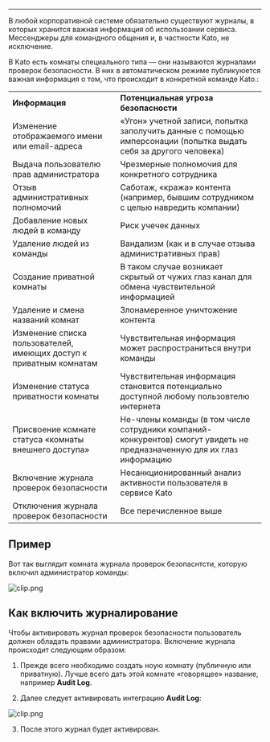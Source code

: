 ***

В любой корпоративной системе обязательно существуют журналы, в которых хранится важная информация об использоании сервиса. Мессенджеры для командного общения и, в частности Kato, не исключение.

В Kato есть комнаты специального типа — они называются журналами проверок безопасности. В них в автоматическом режиме публикуюется важная информация о том, что происходит в конкретной команде Kato.:

<table>
    <tr>
        <td><b>Информация</b></td>
        <td><b>Потенциальная угроза безопасности</b></td>
    </tr>
    <tr>
        <td>Изменение отображаемого имени или email-адреса</td>
        <td>«Угон» учетной записи, попытка заполучить данные с помощью имперсонации (попытка выдать себя за другого человека)</td>
    </tr>
    <tr>
        <td>Выдача пользователю прав администратора</td>
        <td>Чрезмерные полномочия для конкретного сотрудника</td>
    </tr>
    <tr>
        <td>Отзыв административных полномочий</td>
        <td>Саботаж, «кража» контента (например, бывшим сотрудником с целью навредить компании)</td>
    </tr>
    <tr>
        <td>Добавление новых людей в команду</td>
        <td>Риск учечек данных</td>
    </tr>
    <tr>
        <td>Удаление людей из команды</td>
        <td>Вандализм (как и в случае отзыва административных прав)</td>
    </tr>
    <tr>
        <td>Создание приватной комнаты</td>
        <td>В таком случае возникает скрытый от чужих глаз канал для обмена чувствительной информацией</td>
    </tr>
    <tr>
        <td>Удаление и смена названий комнат</td>
        <td>Злонамеренное уничтожение контента</td>
    </tr>
    <tr>
        <td>Изменение списка пользователей, имеющих доступ к приватным комнатам</td>
        <td>Чувствительная информация может распространиться внутри команды</td>
    </tr>
    <tr>
        <td>Изменение статуса приватности комнаты</td>
        <td>Чувствительная информация становится потенциально доступной любому пользовтелю интернета</td>
    </tr>
    <tr>
        <td>Присвоение комнате статуса «комнаты внешнего доступа»</td>
        <td>Не-члены команды (в том числе сотрудники компаний-конкурентов) смогут увидеть не предназначенную для их глаз информацию</td>
    </tr>
    <tr>
        <td>Включение журнала проверок безопасности</td>
        <td>Несанкционированный анализ активности пользователя в сервисе Kato</td>
    </tr>
    <tr>
        <td>Отключения журнала проверок безопасности</td>
        <td>Все перечисленное выше</td>
    </tr>
</table>

## Пример

Вот так выглядит комната журнала проверок безопаснтсти, которую включил администратор команды:

 ![clip.png](https://in.kato.im/6c7fdd827e08189c754954f07e0ae452490f58b788d66ce5bd79501618ce767/l4R3yFZ.png)
 
## Как включить журналирование

Чтобы активировать журнал проверок безопасности пользователь должен обладать правами администратора. Включение журнала происходит следующим образом:

1. Прежде всего необходимо создать ноую комнату (публичную или приватную). Лучше всего дать этой комнате «говорящее» название, например **Audit Log**.

2. Далее следует активировать интеграцию **Audit Log**:

 ![clip.png](https://in.kato.im/7d1985c4b48a7afc71b67cd1d1df0719471a3faae2e9c0bb49ad609c34c3ccb4/HDigdhv.png)

3. После этого журнал будет активирован.

